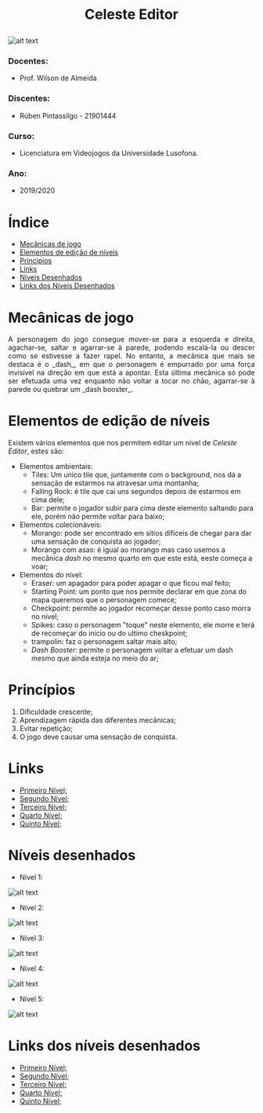 # <p align="center">Celeste Editor</p>

![alt text](https://img.itch.zone/aW1hZ2UvMjMwNjEyLzEwOTI2MjcucG5n/original/IfQAhl.png "Title Screen")

### Docentes:
- Prof. Wilson de Almeida

### Discentes:

- Rúben Pintassilgo - 21901444

### Curso:

- Licenciatura em Videojogos da Universidade Lusofona.

### Ano:
- 2019/2020

<div style="page-break-after: always;"></div>

# Índice

- [Mecânicas de jogo](#Mecânicas-de-jogo)
- [Elementos de edição de níveis](#elementos-de-edição-de-níveis)
- [Principios](#principios)
- [Links](#links)
- [Níveis Desenhados](#Níveis-desenahdos)
- [Links dos Níveis Desenhados](#Links-dos-Níveis-Desenhados)

<div style="page-break-after: always;"></div>

# Mecânicas de jogo

<p align="justify">
A personagem do jogo consegue mover-se para a esquerda e direita, agachar-se, saltar e agarrar-se à parede, podendo escalá-la ou descer como se estivesse a fazer rapel. No entanto, a mecânica que mais se destaca é o _dash_, em que o personagem é empurrado por uma força invisível na direção em que está a apontar. Esta última mecânica só pode ser efetuada uma vez enquanto não voltar a tocar no chão, agarrar-se à parede ou quebrar um _dash booster_.
</p>

# Elementos de edição de níveis


Existem vários elementos que nos permitem editar um nível de _Celeste Editor_, estes são:
- Elementos ambientais:
  - Tiles: Um unico tile que, juntamente com o background, nos dá a sensação de estarmos na atravesar uma montanha;
  - Falling Rock: é tile que cai uns segundos depois de estarmos em cima dele;
  - Bar: permite o jogador subir para cima deste elemento saltando para ele, porém não permite voltar para baixo;
- Elementos colecionáveis: 
  - Morango: pode ser encontrado em sitios dificeis de chegar para dar uma sensação de conquista ao jogador;
  - Morango com asas: é igual ao morango mas caso usemos a mecânica _dash_ no mesmo quarto em que este está, eeste começa a voar;
- Elementos do nível:
  - Eraser: um apagador para poder apagar o que ficou mal feito;
  - Starting Point: um ponto que nos permite declarar em que zona do mapa queremos que o personagem comece;
  - Checkpoint: permite ao jogador recomeçar desse ponto caso morra no nível;
  - Spikes: caso o personagem "toque" neste elemento, ele morre e terá de recomeçar do início ou do ultimo cheskpoint;
  - trampolin: faz o personagem saltar mais alto;
  - _Dash Booster_: permite o personagem voltar a efetuar um dash mesmo que ainda esteja no meio do ar;

<div style="page-break-after: always;"></div>

# Princípios

1. Dificuldade crescente;
2. Aprendizagem rápida das diferentes mecânicas;
3. Evitar repetição;
4. O jogo deve causar uma sensação de conquista.

# Links
- [Primeiro Nível;](https://drive.google.com/open?id=1sXfrWGV29oXeHLiWB2_mYLUbcn9kA0hd)
- [Segundo Nível;](https://drive.google.com/open?id=1S9zVcZMS0bGdaFxAyj5S6cbmV6CZrf1J)
- [Terceiro Nível;](https://drive.google.com/open?id=1Op_Jx7ju2kOTIfshMobAAoFPs7wVummZ)
- [Quarto Nível;](https://drive.google.com/open?id=1e2i1IU7KIxrf0xMpzZ0aMANvRQiP5fc1)
- [Quinto Nível;](https://drive.google.com/open?id=1L2KeZdLwScMJiXLMtXT37fK2vc9wDQ0u)

<div style="page-break-after: always;"></div>

# Níveis desenhados

- Nível 1:

![alt text](https://raw.githubusercontent.com/Ruben-Pintassilgo/GD1/master/Session_2/Sketch_Level_01.jpg)

- Nível 2:

![alt text](https://raw.githubusercontent.com/Ruben-Pintassilgo/GD1/master/Session_2/Sketch_Level_02.jpg)


- Nível 3:

![alt text](https://raw.githubusercontent.com/Ruben-Pintassilgo/GD1/master/Session_2/Sketch_Level_03.jpg)

- Nível 4:

![alt text](https://raw.githubusercontent.com/Ruben-Pintassilgo/GD1/master/Session_2/Sketch_Level_04.jpg)

- Nível 5:

![alt text](https://raw.githubusercontent.com/Ruben-Pintassilgo/GD1/master/Session_2/Sketch_Level_05.jpg)

# Links dos níveis desenhados

- [Primeiro Nível;](https://drive.google.com/open?id=1TUXd9hkTYVwKuuNeN2Ea6V4xdyXlv9CM)
- [Segundo Nível;](https://drive.google.com/open?id=15U8CXbT9T6bZ7cDQDjQrrI3vVwEghZdu)
- [Terceiro Nível;](https://drive.google.com/open?id=1AvR7LYFeXoQwOfG_e8oVwM58meNd1Ceu)
- [Quarto Nível;](https://drive.google.com/open?id=1AIiRD7tFFfSgohdmKp7jCEdwWsNIFaoa)
- [Quinto Nível;](https://drive.google.com/open?id=1jxh-5W9fYos2wpyU_09D8yrtullT5HGL)
